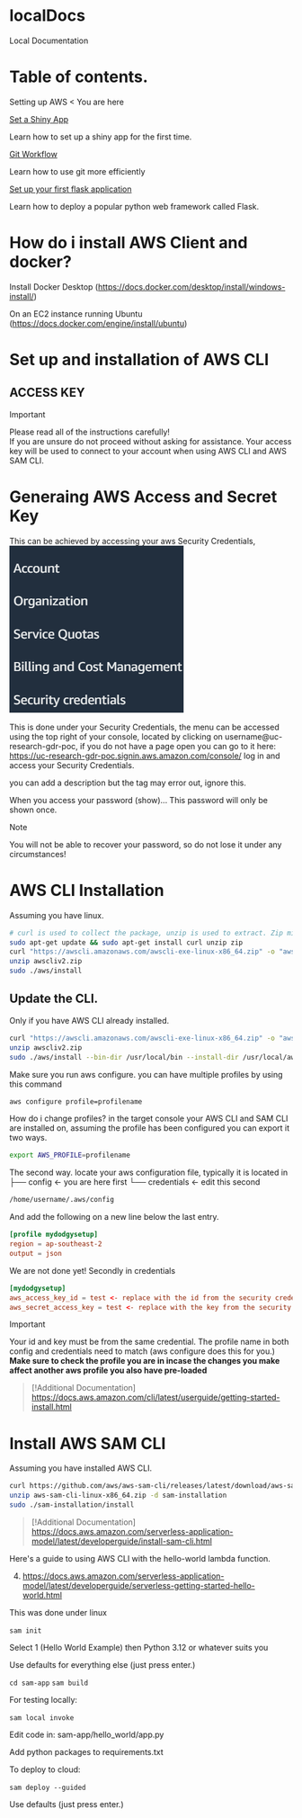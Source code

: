 # localDocs
Local Documentation

# Table of contents.
Setting up AWS < You are here <br>

[Set a Shiny App](SettingUpaShinyApponEC2example.md)

Learn how to set up a shiny app for the first time.

[Git Workflow](GitWorkflow.md)

Learn how to use git more efficiently

[Set up your first flask application](flaskappdeployec2example.md)

Learn how to deploy a popular python web framework called Flask.



# How do i install AWS Client and docker?
Install Docker Desktop (https://docs.docker.com/desktop/install/windows-install/)

On an EC2 instance running Ubuntu (https://docs.docker.com/engine/install/ubuntu)

# Set up and installation of AWS CLI
## ACCESS KEY
>[!IMPORTANT]
>Please read all of the instructions carefully! <br/> If you are unsure do not proceed without asking for assistance.
>Your access key will be used to connect to your account when using AWS CLI and AWS SAM CLI.

# Generaing AWS Access and Secret Key
This can be achieved by accessing your aws Security Credentials,
![Menu popdown](image.png)

This is done under your Security Credentials, the menu can be accessed using the top right of your console, located by clicking on username@uc-research-gdr-poc, if you do not have a page open you can go to it here: <br>
https://uc-research-gdr-poc.signin.aws.amazon.com/console/
log in and access your Security Credentials.

you can add a description but the tag may error out, ignore this.

When you access your password (show)... This password will only be shown once.

>[!NOTE]
>You will not be able to recover your password, so do not lose it under any circumstances!

# AWS CLI Installation
Assuming you have linux.
```sh
# curl is used to collect the package, unzip is used to extract. Zip might be required for lambda packaging and misc aws functions.
sudo apt-get update && sudo apt-get install curl unzip zip
curl "https://awscli.amazonaws.com/awscli-exe-linux-x86_64.zip" -o "awscliv2.zip"
unzip awscliv2.zip
sudo ./aws/install
```
## Update the CLI.
Only if you have AWS CLI already installed.
```sh
curl "https://awscli.amazonaws.com/awscli-exe-linux-x86_64.zip" -o "awscliv2.zip"
unzip awscliv2.zip
sudo ./aws/install --bin-dir /usr/local/bin --install-dir /usr/local/aws-cli --update
```

Make sure you run aws configure.
you can have multiple profiles by using this command
```sh
aws configure profile=profilename
```
How do i change profiles?
in the target console your AWS CLI and SAM CLI are installed on, assuming the profile has been configured you can export it two ways.
```sh
export AWS_PROFILE=profilename
```
The second way. 
locate your aws configuration file, typically it is located in
├── config <- you are here first
└── credentials <- edit this second
```sh
/home/username/.aws/config
```
And add the following on a new line below the last entry.
```conf
[profile mydodgysetup]
region = ap-southeast-2
output = json
```
We are not done yet!
Secondly in credentials
```conf
[mydodgysetup]
aws_access_key_id = test <- replace with the id from the security credential 
aws_secret_access_key = test <- replace with the key from the security credential
```
>[!IMPORTANT]
Your id and key must be from the same credential.
The profile name in both config and credentials need to match (aws configure does this for you.) <br>
**Make sure to check the profile you are in incase the changes you make affect another aws profile you also have pre-loaded**

>[!Additional Documentation]
https://docs.aws.amazon.com/cli/latest/userguide/getting-started-install.html

# Install AWS SAM CLI
Assuming you have installed AWS CLI.

```sh
curl https://github.com/aws/aws-sam-cli/releases/latest/download/aws-sam-cli-linux-x86_64.zip -o aws-sam-cli-linux-x86_64.zip
unzip aws-sam-cli-linux-x86_64.zip -d sam-installation
sudo ./sam-installation/install
```

>[!Additional Documentation]
https://docs.aws.amazon.com/serverless-application-model/latest/developerguide/install-sam-cli.html

Here's a guide to using AWS CLI with the hello-world lambda function.

4.	https://docs.aws.amazon.com/serverless-application-model/latest/developerguide/serverless-getting-started-hello-world.html

This was done under linux

```sam init```

Select 1 (Hello World Example) then Python 3.12 or whatever suits you

Use defaults for everything else (just press enter.)

```cd sam-app```
```sam build```

For testing locally:

```sam local invoke```

Edit code in:
sam-app/hello_world/app.py

Add python packages to requirements.txt

To deploy to cloud:

```sam deploy --guided```

Use defaults (just press enter.)
